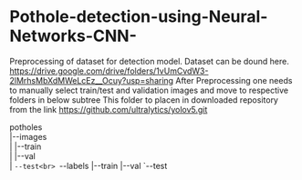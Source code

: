 # Pothole-detection-using-Neural-Networks-CNN-
Preprocessing of dataset for detection model.
Dataset can be dound here.
https://drive.google.com/drive/folders/1vUmCvdW3-2lMrhsMbXdMWeLcEz__Ocuy?usp=sharing
After Preprocessing one needs to manually select train/test and validation images and move to respective folders in below subtree
This folder to placen in downloaded repository from the link https://github.com/ultralytics/yolov5.git

potholes<br>
|--images<br>
|<t>    |--train<br>
|    |--val<br>
|    `--test<br>
`--labels
     |--train
     |--val
     `--test
